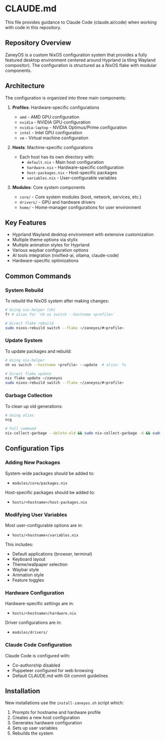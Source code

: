 # CLAUDE.md

This file provides guidance to Claude Code (claude.ai/code) when working with
code in this repository.

## Repository Overview

ZaneyOS is a custom NixOS configuration system that provides a fully featured
desktop environment centered around Hyprland (a tiling Wayland compositor). The
configuration is structured as a NixOS flake with modular components.

## Architecture

The configuration is organized into three main components:

1. **Profiles**: Hardware-specific configurations
   - `amd` - AMD GPU configuration
   - `nvidia` - NVIDIA GPU configuration
   - `nvidia-laptop` - NVIDIA Optimus/Prime configuration
   - `intel` - Intel GPU configuration
   - `vm` - Virtual machine configuration

2. **Hosts**: Machine-specific configurations
   - Each host has its own directory with:
     - `default.nix` - Main host configuration
     - `hardware.nix` - Hardware-specific configuration
     - `host-packages.nix` - Host-specific packages
     - `variables.nix` - User-configurable variables

3. **Modules**: Core system components
   - `core/` - Core system modules (boot, network, services, etc.)
   - `drivers/` - GPU and hardware drivers
   - `home/` - Home-manager configurations for user environment

## Key Features

- Hyprland Wayland desktop environment with extensive customization
- Multiple theme options via stylix
- Multiple animation styles for Hyprland
- Various waybar configuration options
- AI tools integration (nixified-ai, ollama, claude-code)
- Hardware-specific optimizations

## Common Commands

### System Rebuild

To rebuild the NixOS system after making changes:

```bash
# Using nix-helper (nh)
fr # alias for `nh os switch --hostname <profile>`

# Direct flake rebuild
sudo nixos-rebuild switch --flake ~/zaneyos/#<profile>
```

### Update System

To update packages and rebuild:

```bash
# Using nix-helper
nh os switch --hostname <profile> --update  # alias: fu

# Direct flake update
nix flake update ~/zaneyos
sudo nixos-rebuild switch --flake ~/zaneyos/#<profile>
```

### Garbage Collection

To clean up old generations:

```bash
# Using alias
ncg

# Full command
nix-collect-garbage --delete-old && sudo nix-collect-garbage -d && sudo /run/current-system/bin/switch-to-configuration boot
```

## Configuration Tips

### Adding New Packages

System-wide packages should be added to:

- `modules/core/packages.nix`

Host-specific packages should be added to:

- `hosts/<hostname>/host-packages.nix`

### Modifying User Variables

Most user-configurable options are in:

- `hosts/<hostname>/variables.nix`

This includes:

- Default applications (browser, terminal)
- Keyboard layout
- Theme/wallpaper selection
- Waybar style
- Animation style
- Feature toggles

### Hardware Configuration

Hardware-specific settings are in:

- `hosts/<hostname>/hardware.nix`

Driver configurations are in:

- `modules/drivers/`

### Claude Code Configuration

Claude Code is configured with:

- Co-authorship disabled
- Puppeteer configured for web browsing
- Default CLAUDE.md with Git commit guidelines

## Installation

New installations use the `install-zaneyos.sh` script which:

1. Prompts for hostname and hardware profile
2. Creates a new host configuration
3. Generates hardware configuration
4. Sets up user variables
5. Rebuilds the system
